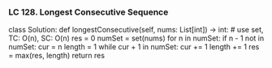 ### LC 128. Longest Consecutive Sequence
class Solution:
    def longestConsecutive(self, nums: List[int]) -> int:
        # use set, TC: O(n), SC: O(n)
        res = 0
        numSet = set(nums)
        for n in numSet:
            if n - 1 not in numSet:
                cur = n
                length = 1
                while cur + 1 in numSet:
                    cur += 1
                    length += 1
                res = max(res, length)
        return res